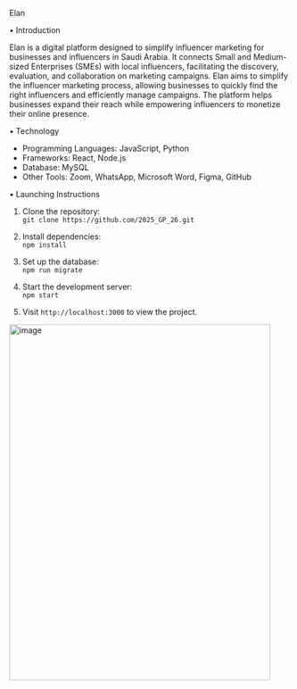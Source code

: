 Elan

•	Introduction

Elan is a digital platform designed to simplify influencer marketing for businesses and influencers in Saudi Arabia. It connects Small and Medium-sized Enterprises (SMEs) with local influencers, facilitating the discovery, evaluation, and collaboration on marketing campaigns. Elan aims to simplify the influencer marketing process, allowing businesses to quickly find the right influencers and efficiently manage campaigns. The platform helps businesses expand their reach while empowering influencers to monetize their online presence.

•	Technology

- Programming Languages: JavaScript, Python
- Frameworks: React, Node.js
- Database: MySQL
- Other Tools: Zoom, WhatsApp, Microsoft Word, Figma, GitHub

•	Launching Instructions

1. Clone the repository:  
   `git clone https://github.com/2025_GP_26.git`

2. Install dependencies:  
   `npm install`

3. Set up the database:  
   `npm run migrate`

4. Start the development server:  
   `npm start`

5. Visit `http://localhost:3000` to view the project.
<img width="468" height="638" alt="image" src="https://github.com/user-attachments/assets/deda16e6-9bd4-44e1-906d-1e2cc2fb11ff" />
